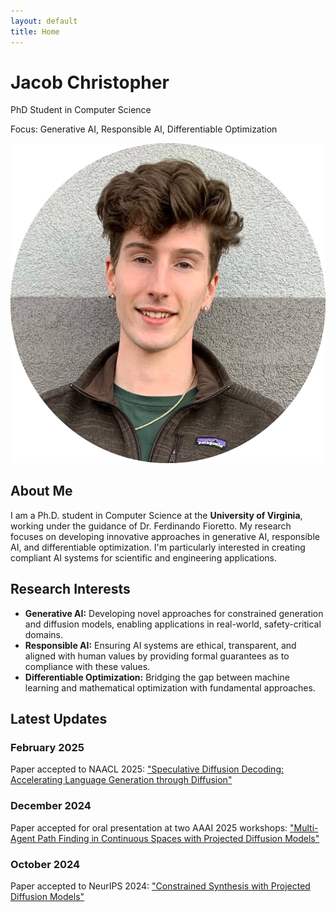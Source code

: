 ```yaml
---
layout: default
title: Home
---
```


<div class="hero">
    <div class="hero-content">
        <div class="hero-text">
            <h1>Jacob Christopher</h1>
            <p class="subtitle">PhD Student in Computer Science</p>
            <p class="focus">Focus: Generative AI, Responsible AI, Differentiable Optimization</p>
        </div>
        <div class="hero-image">
            <img src="assets/img/headshot_circle.png" alt="Jacob Christopher" class="headshot">
        </div>
    </div>
</div>

<div class="section">
    <h2 class="section-title">About Me</h2>
    <p>I am a Ph.D. student in Computer Science at the <strong>University of Virginia</strong>, working under the guidance of Dr. Ferdinando Fioretto. My research focuses on developing innovative approaches in generative AI, responsible AI, and differentiable optimization. I'm particularly interested in creating compliant AI systems for scientific and engineering applications.</p>
</div>

<div class="section">
    <h2 class="section-title">Research Interests</h2>
    <ul>
        <li><strong>Generative AI:</strong> Developing novel approaches for constrained generation and diffusion models, enabling applications in real-world, safety-critical domains.</li>
        <li><strong>Responsible AI:</strong> Ensuring AI systems are ethical, transparent, and aligned with human values by providing formal guarantees as to compliance with these values.</li>
        <li><strong>Differentiable Optimization:</strong> Bridging the gap between machine learning and mathematical optimization with fundamental approaches.</li>
    </ul>
</div>

<div class="section">
    <h2 class="section-title">Latest Updates</h2>
    <div class="updates">
        <div class="update-item">
            <h3>February 2025</h3>
            <p>Paper accepted to NAACL 2025: <a href="https://arxiv.org/abs/2408.05636" target="_blank">"Speculative Diffusion Decoding: Accelerating Language Generation through Diffusion"</a></p>
        </div>
        <div class="update-item">
            <h3>December 2024</h3>
            <p>Paper accepted for oral presentation at two AAAI 2025 workshops: <a href="https://arxiv.org/abs/2412.17993" target="_blank">"Multi-Agent Path Finding in Continuous Spaces with Projected Diffusion Models"</a></p>
        </div>
        <div class="update-item">
            <h3>October 2024</h3>
            <p>Paper accepted to NeurIPS 2024: <a href="https://arxiv.org/abs/2402.03559" target="_blank">"Constrained Synthesis with Projected Diffusion Models"</a></p>
        </div>
    </div>
</div> 
